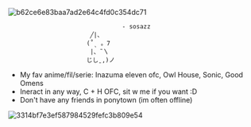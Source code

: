 
![b62ce6e83baa7ad2e64c4fd0c354dc71](https://github.com/sosaaz/sosaaz/assets/147911516/45464380-3344-4524-b19d-77302f981b26)

                                    - sosazz                            
                           ╱|、
                          (˚ˎ 。7  
                           |、˜〵          
                          じしˍ,)ノ
- My fav anime/fil/serie: Inazuma eleven ofc, Owl House, Sonic, Good Omens
- Ineract in any way, C + H OFC, sit w me if you want :D
- Don't have any friends in ponytown (im often offline)

<!---
sosaaz/sosaaz is a ✨ special ✨ repository because its `README.md` (this file) appears on your GitHub profile.
You can click the Preview link to take a look at your changes.
--->
![3314bf7e3ef587984529fefc3b809e54](https://github.com/sosaaz/sosaaz/assets/147911516/2764b589-6c72-4ee9-8c5c-00c7c0edf5a7)
